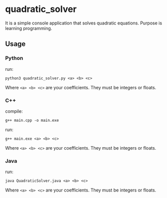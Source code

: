 # quadratic_solver

It is a simple console application that solves quadratic equations.
Purpose is learning programming.

## Usage

### Python

run:  

`python3 quadratic_solver.py <a> <b> <c>`

Where `<a> <b> <c>` are your coefficients. They must be integers or floats.


### C++

compile:  

`g++ main.cpp -o main.exe`

run:  

`g++ main.exe <a> <b> <c>`

Where `<a> <b> <c>` are your coefficients. They must be integers or floats.


### Java

run:  

`java QuadraticSolver.java <a> <b> <c>`

Where `<a> <b> <c>` are your coefficients. They must be integers or floats.
